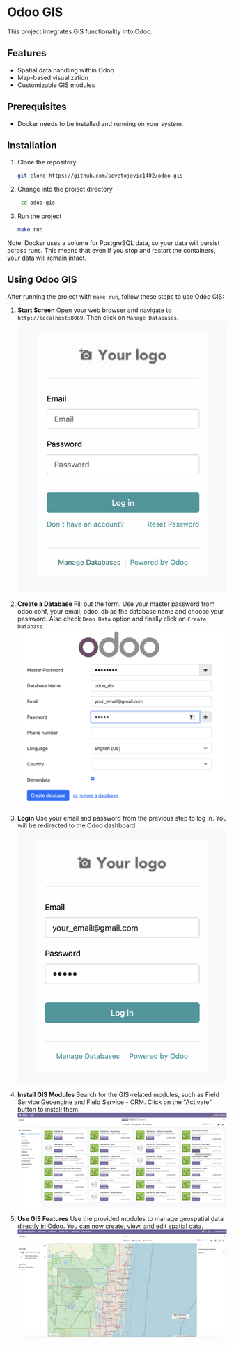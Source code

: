 # Odoo GIS

This project integrates GIS functionality into Odoo.

## Features
- Spatial data handling within Odoo
- Map-based visualization
- Customizable GIS modules

## Prerequisites
- Docker needs to be installed and running on your system.

## Installation
1. Clone the repository
   ```bash
   git clone https://github.com/scvetojevic1402/odoo-gis
   ```
2. Change into the project directory
   ```bash
    cd odoo-gis
    ```
3. Run the project
   ```bash
   make run
   ```

Note: Docker uses a volume for PostgreSQL data, so your data will persist across runs. This means that even if you stop and restart the containers, your data will remain intact.


## Using Odoo GIS

After running the project with `make run`, follow these steps to use Odoo GIS:

1. **Start Screen**
   Open your web browser and navigate to `http://localhost:8069`. Then click on `Manage Databases`.
   ![Login](assets/Screen_1_click_on_manage_databases.png)

2. **Create a Database**
   Fill out the form. Use your master password from odoo.conf, your email, odoo_db as the database name and choose your password. Also check `Demo Data` option and finally click on `Create Database`.
   ![Navigate to Apps](assets/Screen_2_create_database.png)

3. **Login**
   Use your email and password from the previous step to log in. You will be redirected to the Odoo dashboard.
   ![Activate Modules](assets/Screen_3_login.png)

4. **Install GIS Modules**
   Search for the GIS-related modules, such as Field Service Geoengine and Field Service - CRM. Click on the "Activate" button to install them.
   ![Configure Settings](assets/Screen_4_activate_fieldservice_module.png)

5. **Use GIS Features**
   Use the provided modules to manage geospatial data directly in Odoo. You can now create, view, and edit spatial data.
   ![GIS Features](assets/Screen_5_explore_map_view.png)